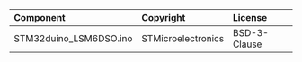 | Component                | Copyright                        | License      |
| :----------------------- | :------------------------------- | :----------- |
| STM32duino_LSM6DSO.ino   | STMicroelectronics               | BSD-3-Clause |
